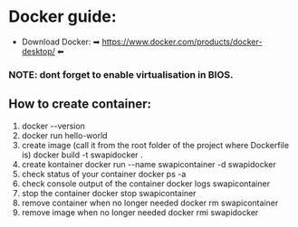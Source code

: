 # Docker guide:
- Download Docker:
➡ https://www.docker.com/products/docker-desktop/ ⬅
### NOTE: dont forget to enable virtualisation in BIOS.

## How to create container:
1. docker --version
2. docker run hello-world 
3. create image (call it from the root folder of the project where Dockerfile is)
docker build -t swapidocker .
4. create kontainer
docker run --name swapicontainer -d swapidocker
5. check status of your container 
docker ps -a
6. check console output of the container 
docker logs swapicontainer
7. stop the container
docker stop swapicontainer
8. remove container when no longer needed 
docker rm swapicontainer
9. remove image when no longer needed
docker rmi swapidocker
